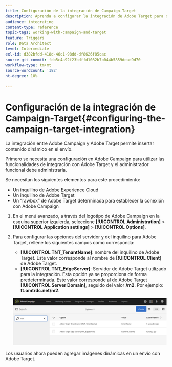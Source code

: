 ```yaml
---
title: Configuración de la integración de Campaign-Target
description: Aprenda a configurar la integración de Adobe Target para que empiece a usar contenido dinámico en Adobe Campaign.
audience: integrating
content-type: reference
topic-tags: working-with-campaign-and-target
feature: Triggers
role: Data Architect
level: Intermediate
exl-id: d382bfdd-418d-46c1-98dd-df8626f85cac
source-git-commit: fcb5c4a92f23bdffd1082b7b044b5859dead9d70
workflow-type: tm+mt
source-wordcount: '182'
ht-degree: 18%

---
```


# Configuración de la integración de Campaign-Target{#configuring-the-campaign-target-integration}

La integración entre Adobe Campaign y Adobe Target permite insertar contenido dinámico en el envío.

Primero se necesita una configuración en Adobe Campaign para utilizar las funcionalidades de integración con Adobe Target y el administrador funcional debe administrarla.

Se necesitan los siguientes elementos para este procedimiento:

* Un inquilino de Adobe Experience Cloud
* Un inquilino de Adobe Target
* Un “rawbox” de Adobe Target determinada para establecer la conexión con Adobe Campaign

1. En el menú avanzado, a través del logotipo de Adobe Campaign en la esquina superior izquierda, seleccione **[!UICONTROL Administration]** > **[!UICONTROL Application settings]** > **[!UICONTROL Options]**.
1. Para configurar las opciones del servidor y del inquilino para Adobe Target, rellene los siguientes campos como corresponda:

   * **[!UICONTROL TNT_TenantName]**: nombre del inquilino de Adobe Target. Este valor corresponde al nombre de **[!UICONTROL Client]** de Adobe Target.
   * **[!UICONTROL TNT_EdgeServer]**: Servidor de Adobe Target utilizado para la integración. Esta opción ya se proporciona de forma predeterminada. Este valor corresponde al de Adobe Target **[!UICONTROL Server Domain]**, seguido del valor **/m2**. Por ejemplo: **tt.omtrdc.net/m2**.

   ![](assets/tar_options.png)

Los usuarios ahora pueden agregar imágenes dinámicas en un envío con Adobe Target.
